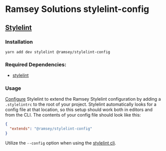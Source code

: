 # Ramsey Solutions stylelint-config

## [Stylelint](https://stylelint.io/)

### Installation

```
yarn add dev stylelint @ramsey/stylelint-config
```

### Required Dependencies:

- [stylelint](https://www.npmjs.com/package/stylelint)

### Usage

[Configure](https://stylelint.io/user-guide/configuration/) Stylelint to extend the Ramsey Stylelint configuration by adding a `.stylelintrc` to the root of your project. Stylelint automatically looks for a config file at that location, so this setup should work both in editors and from the CLI. The contents of your config file should look like this:

```json
{
  "extends": "@ramsey/stylelint-config"
}
```

Utilize the `--config` option when using the [stylelint cli](https://stylelint.io/user-guide/cli/).
